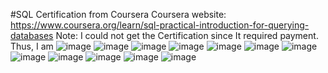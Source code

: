 #SQL Certification from Coursera
Coursera website: https://www.coursera.org/learn/sql-practical-introduction-for-querying-databases 
Note: I could not get the Certification since It required payment. Thus, I am 
![image](https://github.com/NTRayne/336_SQL/assets/148294904/694871c1-e8e4-4dc9-b7eb-96925f06ec00)
![image](https://github.com/NTRayne/336_SQL/assets/148294904/2c6ecf08-ba96-48b5-b052-9235b6122c27)
![image](https://github.com/NTRayne/336_SQL/assets/148294904/d1ebc110-f9f5-4c7e-9812-3a461ba79924)
![image](https://github.com/NTRayne/336_SQL/assets/148294904/f1361a8f-7190-4988-956b-475ff3e5b554)
![image](https://github.com/NTRayne/336_SQL/assets/148294904/6e195778-d1a6-474c-88ef-67ab6fb70e66)
![image](https://github.com/NTRayne/336_SQL/assets/148294904/d070c039-69a7-4760-9c6d-e75ae126d13b)
![image](https://github.com/NTRayne/336_SQL/assets/148294904/4ba55fd5-f983-4e27-8736-73d687ee8b7f)
![image](https://github.com/NTRayne/336_SQL/assets/148294904/bcfd650e-d246-476f-bd31-0cad11825f40)
![image](https://github.com/NTRayne/336_SQL/assets/148294904/f72f66d0-dbc9-44e2-a7b6-425969c4f892)
![image](https://github.com/NTRayne/336_SQL/assets/148294904/b1c75528-252f-4409-b982-f342ef794311)
![image](https://github.com/NTRayne/336_SQL/assets/148294904/c76a4793-c98a-4541-aa52-589f11db1e46)
![image](https://github.com/NTRayne/336_SQL/assets/148294904/f58cfb7e-8dfd-4f0b-994c-4e43c768e2ef)


